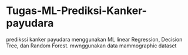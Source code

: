 # Tugas-ML-Prediksi-Kanker-payudara
predikssi kanker payudara
menggunakan ML linear Regression, Decision Tree, dan Random Forest.
mwnggunakan data mammographic dataset
